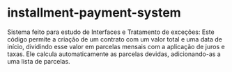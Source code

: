 # installment-payment-system
 Sistema feito para estudo de Interfaces e Tratamento de exceções: Este código permite a criação de um contrato com um valor total e uma data de início, dividindo esse valor em parcelas mensais com a aplicação de juros e taxas. Ele calcula automaticamente as parcelas devidas, adicionando-as a uma lista de parcelas. 
